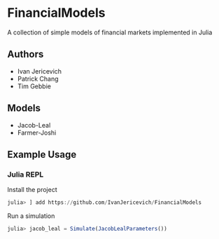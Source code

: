 # FinancialModels
A collection of simple models of financial markets implemented in Julia

## Authors
* Ivan Jericevich
* Patrick Chang
* Tim Gebbie

## Models
* Jacob-Leal
* Farmer-Joshi

## Example Usage
### Julia REPL
Install the project
```julia
julia> ] add https://github.com/IvanJericevich/FinancialModels
```
Run a simulation
```julia
julia> jacob_leal = Simulate(JacobLealParameters())
```